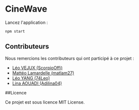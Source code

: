 # CineWave

Lancez l'application :
```bash
npm start
```

## Contributeurs

Nous remercions les contributeurs qui ont participé à ce projet :

- [Léo VEJUX (ScorpioOffi)](https://github.com/ScorpioOffi)
- [Mattéo Lamardelle (matlam27)](https://github.com/matlam27)
- [Léo YANG (74Leo)](https://github.com/74Leo)
- [Lina AOUADI (Adilina04)](https://github.com/Adilina04)


##Licence

Ce projet est sous licence MIT License.
